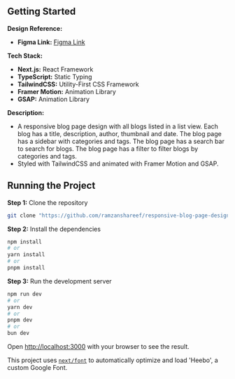 ## Getting Started

**Design Reference:**
- **Figma Link:** [Figma Link](https://www.figma.com/community/file/882879599442878081/portfolio-ui-web-mobile)

**Tech Stack:**
- **Next.js:** React Framework
- **TypeScript:** Static Typing
- **TailwindCSS:** Utility-First CSS Framework
- **Framer Motion:** Animation Library
- **GSAP:** Animation Library

**Description:**
- A responsive blog page design with all blogs listed in a list view. Each blog has a title, description, author, thumbnail and date. The blog page has a sidebar with categories and tags. The blog page has a search bar to search for blogs. The blog page has a filter to filter blogs by categories and tags.
- Styled with TailwindCSS and animated with Framer Motion and GSAP.

## Running the Project

**Step 1:** Clone the repository
```bash
git clone "https://github.com/ramzanshareef/responsive-blog-page-design"
```

**Step 2:** Install the dependencies
```bash
npm install
# or
yarn install
# or
pnpm install
```

**Step 3:** Run the development server
```bash
npm run dev
# or
yarn dev
# or
pnpm dev
# or
bun dev
```

Open [http://localhost:3000](http://localhost:3000) with your browser to see the result.

This project uses [`next/font`](https://nextjs.org/docs/basic-features/font-optimization) to automatically optimize and load 'Heebo', a custom Google Font.
